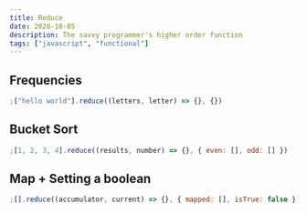 ```yaml
---
title: Reduce
date: 2020-10-05
description: The savvy programmer's higher order function
tags: ["javascript", "functional"]
---
```


## Frequencies

```javascript
;["hello world"].reduce((letters, letter) => {}, {})
```

## Bucket Sort

```javascript
;[1, 2, 3, 4].reduce((results, number) => {}, { even: [], odd: [] })
```

## Map + Setting a boolean

```javascript
;[].reduce((accumulator, current) => {}, { mapped: [], isTrue: false })
```
